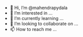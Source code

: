- 👋 Hi, I’m @mahendrapydala
- 👀 I’m interested in ...
- 🌱 I’m currently learning ...
- 💞️ I’m looking to collaborate on ...
- 📫 How to reach me ...

<!---
mahendrapydala/mahendrapydala is a ✨ special ✨ repository because its `README.md` (this file) appears on your GitHub profile.
You can click the Preview link to take a look at your changes.
--->
